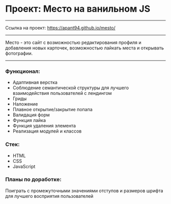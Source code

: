 # Проект: Место на ванильном JS
_________
Ссылка на проект: https://apant94.github.io/mesto/
_________
Место - это сайт с возможностью редактирования профиля и добавления новых карточек, возможностью лайкать места и открывать фотографии.
_________  
### Функционал:  
- Адаптивная верстка   
- Соблюдение семантической структуры для лучшего взаимодействия пользователей с лендингом  
- Гриды  
- Наложение  
- Плавное открытие/закрытие попапа  
- Валидация форм  
- Функция лайка  
- Функция удаления элемента  
- Реализация модулей и классов  

### Стек:  
- HTML  
- CSS  
- JavaScript  

### Планы по доработке:  
Поиграть с промежуточными значениями отступов и размеров шрифта для лучшего восприятия пользователей
